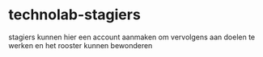 # technolab-stagiers
stagiers kunnen hier een account aanmaken om vervolgens aan doelen te werken en het rooster kunnen bewonderen
